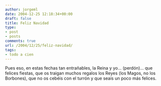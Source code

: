 ```yaml
---
author: jorgeml
date: 2004-12-25 12:18:34+00:00
draft: false
title: Feliz Navidad
type: 
- post
- posts
comments: true
url: /2004/12/25/feliz-navidad/
tags:
- todo a cien
---
```


Pues eso, en estas fechas tan entrañables, la Reina y yo... (perdón)... que felices fiestas, que os traigan muchos regalos los Reyes (los Magos, no los Borbones), que no os cebéis con el turrón y que seais un poco más felices.
